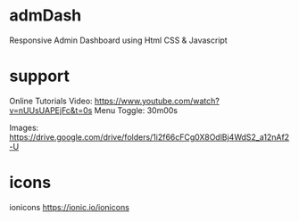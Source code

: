 # admDash
Responsive Admin Dashboard using Html CSS &amp; Javascript

# support
Online Tutorials
Video: https://www.youtube.com/watch?v=nUUsUAPEjFc&t=0s
Menu Toggle: 30m00s

Images: https://drive.google.com/drive/folders/1i2f66cFCg0X8OdlBj4WdS2_a12nAf2-U

# icons
ionicons
https://ionic.io/ionicons

